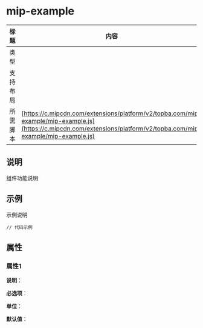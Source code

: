 # mip-example

标题|内容
----|----
类型|
支持布局|
所需脚本| [https://c.mipcdn.com/extensions/platform/v2/topba.com/mip-example/mip-example.js](https://c.mipcdn.com/extensions/platform/v2/topba.com/mip-example/mip-example.js)

## 说明

组件功能说明

## 示例

示例说明

```
// 代码示例
```

## 属性

### 属性1

**说明**：

**必选项**：

**单位**：

**默认值**：